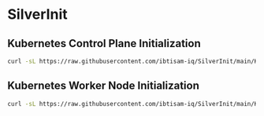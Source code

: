 # SilverInit

## Kubernetes Control Plane Initialization

```bash
curl -sL https://raw.githubusercontent.com/ibtisam-iq/SilverInit/main/K8s-Control-Plane-Init.sh | bash
```
## Kubernetes Worker Node Initialization

```bash
curl -sL https://raw.githubusercontent.com/ibtisam-iq/SilverInit/main/K8s-Worker-Node-Init.sh | bash
```